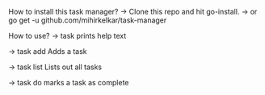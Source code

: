 How to install this task manager?
-> Clone this repo and hit go-install. 
-> or go get -u github.com/mihirkelkar/task-manager

How to use?
-> task
   prints help text 

-> task add
   Adds a task

-> task list
   Lists out all tasks

-> task do <num>
   marks a task as complete
